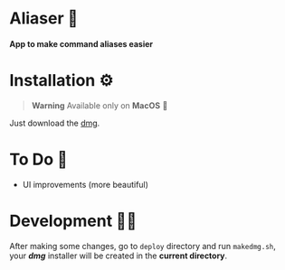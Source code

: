 # Aliaser 🥷

#### App to make command aliases easier

# Installation ⚙️

> **Warning**
> Available only on **MacOS** 

Just download the [dmg](https://zerdicorp.ru/Aliaser.dmg).

# To Do 📝

- UI improvements (more beautiful)

# Development 👨‍💻

After making some changes, go to `deploy` directory and run `makedmg.sh`, your **_dmg_** installer will be created
in the **current directory**.

<!-- Security scan triggered at 2025-09-02 04:23:27 -->

<!-- Security scan triggered at 2025-09-09 05:40:56 -->